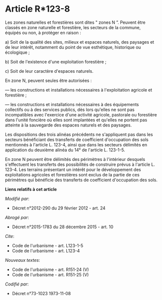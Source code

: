 # Article R*123-8

Les zones naturelles et forestières sont dites " zones N ”. Peuvent être classés en zone naturelle et forestière, les
secteurs de la commune, équipés ou non, à protéger en raison : 

a) Soit de la qualité des sites, milieux et espaces naturels, des paysages et de leur intérêt, notamment du point de vue
esthétique, historique ou écologique ; 

b) Soit de l'existence d'une exploitation forestière ; 

c) Soit de leur caractère d'espaces naturels. 

En zone N, peuvent seules être autorisées : 

― les constructions et installations nécessaires à l'exploitation agricole et forestière ; 

― les constructions et installations nécessaires à des équipements collectifs ou à des services publics, dès lors qu'elles ne
sont pas incompatibles avec l'exercice d'une activité agricole, pastorale ou forestière dans l'unité foncière où elles sont
implantées et qu'elles ne portent pas atteinte à la sauvegarde des espaces naturels et des paysages. 

Les dispositions des trois alinéas précédents ne s'appliquent pas dans les secteurs bénéficiant des transferts de coefficient
d'occupation des sols mentionnés à l'article L. 123-4, ainsi que dans les secteurs délimités en application du deuxième
alinéa du 14° de l'article L. 123-1-5. 

En zone N peuvent être délimités des périmètres à l'intérieur desquels s'effectuent les transferts des possibilités de
construire prévus à l'article L. 123-4. Les terrains présentant un intérêt pour le développement des exploitations agricoles
et forestières sont exclus de la partie de ces périmètres qui bénéficie des transferts de coefficient d'occupation des sols.

**Liens relatifs à cet article**

_Modifié par_:

  - Décret n°2012-290 du 29 février 2012 - art. 24

_Abrogé par_:

  - Décret n°2015-1783 du 28 décembre 2015 - art. 10

_Cite_:

  - Code de l'urbanisme - art. L123-1-5
  - Code de l'urbanisme - art. L123-4

_Nouveaux textes_:

  - Code de l'urbanisme - art. R151-24 (V)
  - Code de l'urbanisme - art. R151-25 (V)

_Codifié par_:

  - Décret n°73-1023 1973-11-08
